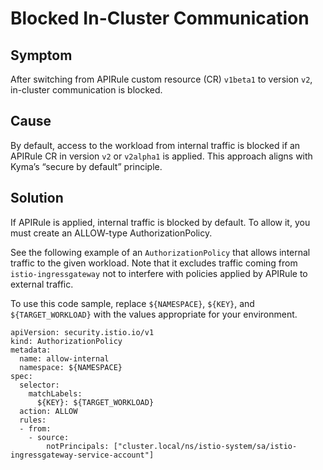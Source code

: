 <!-- loio5d9c6f147b42422cab9025fe61cbe3da -->

# Blocked In-Cluster Communication



<a name="loio5d9c6f147b42422cab9025fe61cbe3da__section_kgs_lyg_2fc"/>

## Symptom

After switching from APIRule custom resource \(CR\) `v1beta1` to version `v2`, in-cluster communication is blocked.



<a name="loio5d9c6f147b42422cab9025fe61cbe3da__section_szg_myg_2fc"/>

## Cause

By default, access to the workload from internal traffic is blocked if an APIRule CR in version `v2` or `v2alpha1` is applied. This approach aligns with Kyma’s “secure by default” principle.



<a name="loio5d9c6f147b42422cab9025fe61cbe3da__section_gzl_myg_2fc"/>

## Solution

If APIRule is applied, internal traffic is blocked by default. To allow it, you must create an ALLOW-type AuthorizationPolicy.

See the following example of an `AuthorizationPolicy` that allows internal traffic to the given workload. Note that it excludes traffic coming from `istio-ingressgateway` not to interfere with policies applied by APIRule to external traffic.

To use this code sample, replace `${NAMESPACE}`, `${KEY}`, and `${TARGET_WORKLOAD}` with the values appropriate for your environment.

```
apiVersion: security.istio.io/v1
kind: AuthorizationPolicy
metadata:
  name: allow-internal
  namespace: ${NAMESPACE}
spec:
  selector:
    matchLabels:
      ${KEY}: ${TARGET_WORKLOAD}
  action: ALLOW
  rules:
  - from:
    - source:
        notPrincipals: ["cluster.local/ns/istio-system/sa/istio-ingressgateway-service-account"]
```

